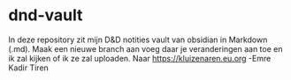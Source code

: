 # dnd-vault
In deze repository zit mijn D&amp;D notities vault van obsidian in Markdown (.md). Maak een nieuwe branch aan voeg daar je veranderingen aan toe en ik zal kijken of ik ze zal uploaden. Naar https://kluizenaren.eu.org
-Emre Kadir Tiren
